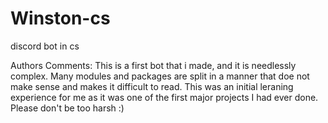 # Winston-cs
discord bot in cs

Authors Comments:
This is a first bot that i made, and it is needlessly complex. Many modules and packages are
split in a manner that doe not make sense and makes it difficult to read. This was an initial leraning experience
for me as it was one of the first major projects I had ever done. Please don't be too harsh :)
